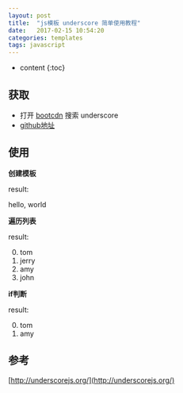 ```yaml
---
layout: post
title:  "js模板 underscore 简单使用教程"
date:   2017-02-15 10:54:20
categories: templates
tags: javascript
---
```


* content
{:toc}

## 获取

- 打开 [bootcdn](//bootcdn.cn) 搜索 underscore 
- [github地址](https://github.com/jashkenas/underscore)




## 使用

**创建模板**

  <!DOCTYPE html>
  <html>
  <head>
    <title>demo</title>
  </head>
  <body>
    <div id="box"></div>
    <script type="text/template" id="tpl">
      hello, <%=name%>
    </script>
    <script src="//cdn.bootcss.com/jquery/3.1.1/jquery.min.js"></script>
    <script src="//cdn.bootcss.com/underscore.js/1.8.3/underscore-min.js"></script>
    <script type="text/javascript">
      var name = 'world';
      var render = _.template($("#tpl").html());
      $("#box").html(render({name: name}));
    </script>
  </body>
  </html>

  result: 

  hello, world

**遍历列表**

  <!DOCTYPE html>
  <html>
  <head>
    <title>demo</title>
  </head>
  <body>
    <div id="box"></div>
    <script type="text/template" id="tpl">
      <ul>
        <% _.each(list, function(v, i) { %>
          <li><%=i%>. <%=v.name%></li>
        <% }) %>
      </ul>
    </script>
    <script src="//cdn.bootcss.com/jquery/3.1.1/jquery.min.js"></script>
    <script src="//cdn.bootcss.com/underscore.js/1.8.3/underscore-min.js"></script>
    <script type="text/javascript">
      var names = [{
        name: 'tom',
        age: 21
      }, {
        name: 'jerry',
        age: 20
      }, {
        name: 'amy',
        age: 23
      }, {
        name: 'john',
        age: 15
      }]
      var render = _.template($("#tpl").html());
      $("#box").html(render({list: names}));
    </script>
  </body>
  </html>

  result:

  0. tom
  1. jerry
  2. amy
  3. john

**if判断**

  <!DOCTYPE html>
  <html>
  <head>
    <title>demo</title>
  </head>
  <body>
    <div id="box"></div>
    <script type="text/template" id="tpl">
      <ul>
        <% _.each(list, function(v, i) { %>
          <% if(i % 2 == 0) { %>
            <li><%=i%>. <%=v.name%></li>
          <% } %>
        <% }) %>
      </ul>
    </script>
    <script src="//cdn.bootcss.com/jquery/3.1.1/jquery.min.js"></script>
    <script src="//cdn.bootcss.com/underscore.js/1.8.3/underscore-min.js"></script>
    <script type="text/javascript">
      var names = [{
        name: 'tom',
        age: 21
      }, {
        name: 'jerry',
        age: 20
      }, {
        name: 'amy',
        age: 23
      }, {
        name: 'john',
        age: 15
      }]
      var render = _.template($("#tpl").html());
      $("#box").html(render({list: names}));
    </script>
  </body>
  </html>

  result: 
  
  0. tom
  2. amy

## 参考

[http://underscorejs.org/](http://underscorejs.org/)
